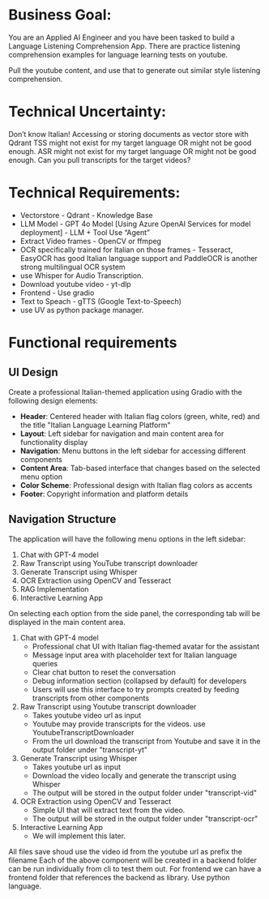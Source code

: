 # Business Goal: 
You are an Applied AI Engineer and you have been tasked to build a Language Listening Comprehension App. There are practice listening comprehension examples for language learning tests on youtube.

Pull the youtube content, and use that to generate out similar style listening comprehension.

# Technical Uncertainty:
Don’t know Italian!
Accessing or storing documents as vector store with Qdrant
TSS might not exist for my target language OR might not be good enough.
ASR might not exist for my target language OR might not be good enough.
Can you pull transcripts for the target videos?

# Technical Requirements:

- Vectorstore - Qdrant - Knowledge Base 
- LLM Model - GPT 4o Model [Using Azure OpenAI Services for model deployment] - LLM + Tool Use “Agent”
- Extract Video frames - OpenCV or ffmpeg
- OCR specifically trained for Italian on those frames - Tesseract, EasyOCR has good Italian language support and PaddleOCR is another strong multilingual OCR system
- use Whisper for Audio Transcription.
- Download youtube video - yt-dlp
- Frontend - Use gradio
- Text to Speach - gTTS (Google Text-to-Speech)
- use UV as python package manager.


# Functional requirements

## UI Design

Create a professional Italian-themed application using Gradio with the following design elements:

- **Header**: Centered header with Italian flag colors (green, white, red) and the title "Italian Language Learning Platform"
- **Layout**: Left sidebar for navigation and main content area for functionality display
- **Navigation**: Menu buttons in the left sidebar for accessing different components
- **Content Area**: Tab-based interface that changes based on the selected menu option
- **Color Scheme**: Professional design with Italian flag colors as accents
- **Footer**: Copyright information and platform details

## Navigation Structure

The application will have the following menu options in the left sidebar:

1. Chat with GPT-4 model
2. Raw Transcript using YouTube transcript downloader
3. Generate Transcript using Whisper
4. OCR Extraction using OpenCV and Tesseract
5. RAG Implementation
6. Interactive Learning App

On selecting each option from the side panel, the corresponding tab will be displayed in the main content area.

1. Chat with GPT-4 model 
   - Professional chat UI with Italian flag-themed avatar for the assistant
   - Message input area with placeholder text for Italian language queries
   - Clear chat button to reset the conversation
   - Debug information section (collapsed by default) for developers
   - Users will use this interface to try prompts created by feeding transcripts from other components
2. Raw Transcript using Youtube transcript downloader
   - Takes youtube video url as input
   - Youtube may provide transcripts for the videos. use YoutubeTranscriptDownloader
   - From the url download the transcript from Youtube and save it in the output folder under "transcript-yt"
3. Generate Transcript using Whisper
   - Takes youtube url as input
   - Download the video locally and generate the transcript using Whisper
   - The output will be stored in the output folder under "transcript-vid"
4. OCR Extraction using OpenCV and Tesseract
   - Simple UI that will extract text from the video.
   - The output will be stored in the output folder under "transcript-ocr"
5. Interactive Learning App
   - We will implement this later.

All files save shoud use the video id from the youtube url as prefix the filename
Each of the above component will be created in a backend folder can be run individually from cli  to test them out.
For frontend we can have a frontend folder that references the backend as library. 
Use python language.




